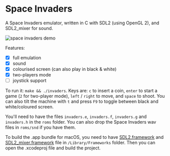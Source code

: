 # Space Invaders

A Space Invaders emulator, written in C with SDL2 (using OpenGL 2), and SDL2_mixer for sound.

![space invaders demo](demo.gif)

Features:

- [x] full emulation
- [x] sound
- [x] colourised screen (can also play in black & white)
- [x] two-players mode
- [ ] joystick support

To run it: `make && ./invaders`. Keys are: `c` to insert a coin, `enter` to start a game (`2` for two-player mode), `left` / `right` to move, and `space` to shoot. You can also tilt the machine with `t` and press `F9` to toggle between black and white/coloured screen.

You'll need to have the files `invaders.e`, `invaders.f`, `invaders.g` and `invaders.h` in the `roms` folder. You can also drop the Space Invaders wav files in `roms/snd` if you have them.

To build the .app bundle for macOS, you need to have [SDL2.framework](http://libsdl.org/release/SDL2-2.0.7.dmg) and [SDL2_mixer.framework](https://www.libsdl.org/projects/SDL_mixer/release/SDL2_mixer-2.0.2.dmg) file in `/Library/Frameworks` folder. Then you can open the .xcodeproj file and build the project.
